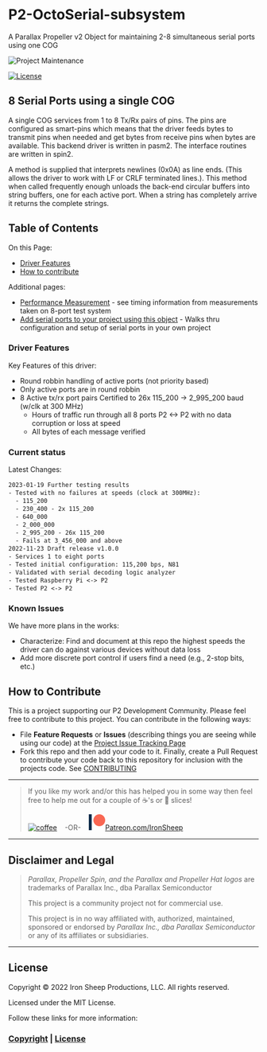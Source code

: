 # P2-OctoSerial-subsystem
A Parallax Propeller v2 Object for maintaining 2-8 simultaneous serial ports using one COG

![Project Maintenance][maintenance-shield]

[![License][license-shield]](LICENSE)

## 8 Serial Ports using a single COG

A single COG services from 1 to 8 Tx/Rx pairs of pins.  The pins are configured as smart-pins which means that the driver feeds bytes to transmit pins when needed and get bytes from receive pins when bytes are available. This backend driver is written in pasm2. The interface routines are written in spin2.

A method is supplied that interprets newlines (0x0A) as line ends. (This allows the driver to work with LF or CRLF terminated lines.). This method when called frequently enough unloads the back-end circular buffers into string buffers, one for each active port. When a string has completely arrive it returns the complete strings.

## Table of Contents

On this Page:

- [Driver Features](#driver-features)
- [How to contribute](#how-to-contribute)

Additional pages:

- [Performance Measurement](VERIFY.md) - see timing information from measurements taken on 8-port test system
- [Add serial ports to your project using this object](DEVELOP.md) - Walks thru configuration and setup of serial ports in your own project

### Driver Features

Key Features of this driver:

- Round robbin handling of active ports (not priority based)
- Only active ports are in round robbin
- 8 Active tx/rx port pairs Certified to 26x 115_200 -> 2\_995\_200 baud (w/clk at 300 MHz)
  - Hours of traffic run through all 8 ports P2 <-> P2 with no data corruption or loss at speed
  - All bytes of each message verified

### Current status

Latest Changes:

```
2023-01-19 Further testing results
- Tested with no failures at speeds (clock at 300MHz):
  - 115_200
  - 230_400 - 2x 115_200
  - 640_000
  - 2_000_000
  - 2_995_200 - 26x 115_200
  - Fails at 3_456_000 and above
2022-11-23 Draft release v1.0.0
- Services 1 to eight ports
- Tested initial configuration: 115,200 bps, N81
- Validated with serial decoding logic analyzer
- Tested Raspberry Pi <-> P2
- Tested P2 <-> P2
```

### Known Issues

We have more plans in the works:

- Characterize: Find and document at this repo the highest speeds the driver can do against various devices without data loss
- Add more discrete port control if users find a need (e.g., 2-stop bits, etc.)

## How to Contribute

This is a project supporting our P2 Development Community. Please feel free to contribute to this project. You can contribute in the following ways:

- File **Feature Requests** or **Issues** (describing things you are seeing while using our code) at the [Project Issue Tracking Page](https://github.com/ironsheep/P2-OctoSerial-subsystem/issues)
- Fork this repo and then add your code to it. Finally, create a Pull Request to contribute your code back to this repository for inclusion with the projects code. See [CONTRIBUTING](CONTRIBUTING.md)

---

> If you like my work and/or this has helped you in some way then feel free to help me out for a couple of :coffee:'s or :pizza: slices!
>
> [![coffee](https://www.buymeacoffee.com/assets/img/custom_images/black_img.png)](https://www.buymeacoffee.com/ironsheep) &nbsp;&nbsp; -OR- &nbsp;&nbsp; [![Patreon](./images/patreon.png)](https://www.patreon.com/IronSheep?fan_landing=true)[Patreon.com/IronSheep](https://www.patreon.com/IronSheep?fan_landing=true)

---

## Disclaimer and Legal

> *Parallax, Propeller Spin, and the Parallax and Propeller Hat logos* are trademarks of Parallax Inc., dba Parallax Semiconductor
>
> This project is a community project not for commercial use.
>
> This project is in no way affiliated with, authorized, maintained, sponsored or endorsed by *Parallax Inc., dba Parallax Semiconductor* or any of its affiliates or subsidiaries.

---

## License

Copyright © 2022 Iron Sheep Productions, LLC. All rights reserved.

Licensed under the MIT License.

Follow these links for more information:

### [Copyright](copyright) | [License](LICENSE)

[maintenance-shield]: https://img.shields.io/badge/maintainer-stephen%40ironsheep%2ebiz-blue.svg?style=for-the-badge

[license-shield]: https://camo.githubusercontent.com/bc04f96d911ea5f6e3b00e44fc0731ea74c8e1e9/68747470733a2f2f696d672e736869656c64732e696f2f6769746875622f6c6963656e73652f69616e74726963682f746578742d646976696465722d726f772e7376673f7374796c653d666f722d7468652d6261646765
